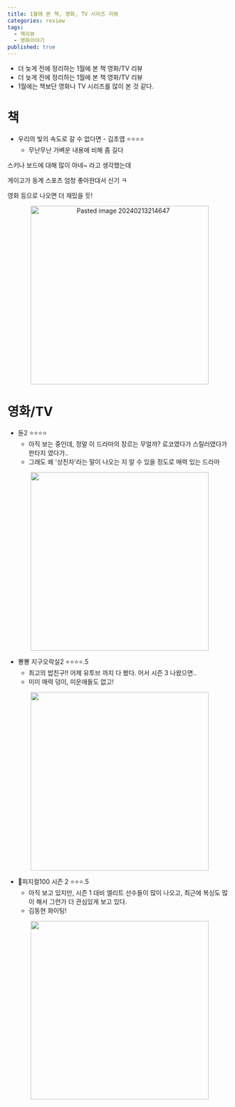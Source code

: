 ```yaml
---
title: 1월에 본 책, 영화, TV 시리즈 리뷰
categories: review
tags:
  - 책리뷰
  - 영화이야기
published: true
---
```

- 더 늦게 전에 정리하는 1월에 본 책 영화/TV 리뷰
- 더 늦게 전에 정리하는 1월에 본 책 영화/TV 리뷰
- 1월에는 책보단 영화나 TV 시리즈를 많이 본 것 같다.

# 책
- 우리의 빛의 속도로 갈 수 없다면 - 김초엽 ⭐⭐⭐⭐
	- 무난무난
가벼운 내용에 비해 좀 길다

스키나 보드에 대해 많이 아네~ 라고 생각했는데

게이고가 동계 스포츠 엄청 좋아한대서 신기 ㅋ

영화 등으로 나오면 더 재밌을 듯!

<p align="center"> <img width="400" alt="Pasted image 20240213214647" src="https://github.com/JinwoongKim/JinwoongKim.github.io/assets/12505517/622a85c0-3f15-41ce-ab10-23aca7d36c0b"></p>


# 영화/TV
- 듄2 ⭐⭐⭐⭐
	- 아직 보는 중인데, 정말 이 드라마의 장르는 무얼까? 로코였다가 스릴러였다가 판타지 였다가..
	- 그래도 왜 '상친자'라는 말이 나오는 지 알 수 있을 정도로 매력 있는 드라마

<p align="center"> <img width="400" src="https://github.com/JinwoongKim/JinwoongKim.github.io/assets/12505517/b699b03e-b2a3-4661-9b81-c132c14ae456"></p>



- 뿅뿅 지구오락실2 ⭐⭐⭐⭐.5
	- 최고의 밥친구!! 어제 유투브 까지 다 봤다. 어서 시즌 3 나왔으면..
	- 미미 매력 덩이, 미운애들도 없고!

<p align="center"> <img width="400" src="https://an2-img.amz.wtchn.net/image/v2/sakvxpzXFjfcwjJFF03pkQ.jpg?jwt=ZXlKaGJHY2lPaUpJVXpJMU5pSjkuZXlKdmNIUnpJanBiSW1SZk5Ea3dlRGN3TUhFNE1DSmRMQ0p3SWpvaUwzWXlMM04wYjNKbEwybHRZV2RsTHpFMk9ETTRNamMyT0RZeE56WXhPVFV3T1RnaWZRLnhwQl9XUE9iSFNyc1RiUldlQWdQVFpxWXlFUnVXZVBNOEFTNHE1bkNZMnM"></p>


- 피지컬100 시즌 2 ⭐⭐⭐.5
	- 아직 보고 있지만, 시즌 1 대비 엘리트 선수들이 많이 나오고, 최근에 복싱도 많이 해서 그런가 더 관심있게 보고 있다.
	- 김동현 화이팅!

<p align="center"> <img width="400" src="https://an2-img.amz.wtchn.net/image/v2/Y1exFJLINvpTwq0prhVh-w.jpg?jwt=ZXlKaGJHY2lPaUpJVXpJMU5pSjkuZXlKdmNIUnpJanBiSW1SZk5Ea3dlRGN3TUhFNE1DSmRMQ0p3SWpvaUwzWXlMM04wYjNKbEwybHRZV2RsTHpZNU1qQTRNekkzTnpnMk9UYzFJbjAuTGR5QnBQNEFNRVp0VzJLSzkyTk1PZFpmb04zV09LcXRISmRlX0l2eTc1Yw"></p>
